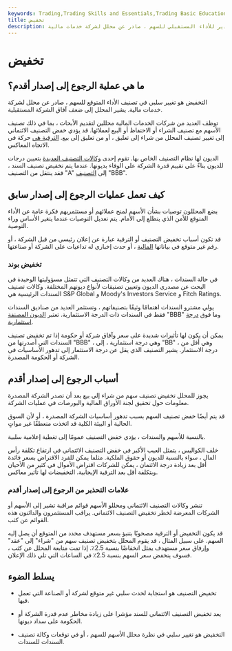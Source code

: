 ```yaml
---
keywords: Trading,Trading Skills and Essentials,Trading Basic Education,Trading Skills
title: تخفيض
description: التخفيض هو تغيير سلبي في تقدير للأداء المستقبلي للسهم ، صادر عن محلل لشركة خدمات مالية.
---
```


# تخفيض
## ما هي عملية الرجوع إلى إصدار أقدم؟

التخفيض هو تغيير سلبي في تصنيف الأداء المتوقع للسهم ، صادر عن محلل لشركة خدمات مالية. يشير المحلل إلى ضعف آفاق الشركة المستقبلية.

توظف العديد من شركات الخدمات المالية محللين لتقديم الأبحاث ، بما في ذلك تصنيف الأسهم مع تصنيف الشراء أو الاحتفاظ أو البيع لعملائها. قد يؤدي خفض التصنيف الائتماني إلى تغيير تصنيف المحلل من شراء إلى تعليق ، أو من تعليق إلى بيع. [الترقية هي](/upgrade) حركة في الاتجاه المعاكس.

الديون لها نظام التصنيف الخاص بها. تقوم إحدى [وكالات التصنيف العديدة](/bond-rating-agencies) بتعيين درجات للديون بناءً على تقييم قدرة الشركة على الوفاء بديونها. عندما يتم تخفيض تصنيف السند ، فقد ينتقل من التصنيف "A" إلى [التصنيف](/rating) "BBB".

## كيف تعمل عمليات الرجوع إلى إصدار سابق

يضع المحللون توصيات بشأن الأسهم لمنح عملائهم أو مستثمريهم فكرة عامة عن الأداء المتوقع للأمن الذي يتطلع إلى الأمام. يتم تعديل التوصيات عندما يتغير الأساس وراء التوصية.

قد تكون أسباب تخفيض التصنيف أو الترقية عبارة عن إعلان رئيسي من قبل الشركة ، أو رقم غير متوقع في بياناتها [المالية](/financial-statements) ، أو حدث إخباري له تداعيات على الشركة أو صناعتها.

### تخفيض بوند

في حالة السندات ، هناك العديد من وكالات التصنيف التي تتمثل مسؤوليتها الوحيدة في البحث عن مصدري الديون وتعيين تصنيفات لأنواع ديونهم المختلفة. وكالات تصنيف السندات الرئيسية هي S&P Global و Moody's Investors Service و Fitch Ratings.

يولي مشترو السندات اهتمامًا وثيقًا بتصنيفاتهم ، وتستثمر العديد من صناديق السندات فقط في السندات ذات الدرجة الاستثمارية. تعتبر [الديون المصنفة](/corporate-credit-rating) "BBB" وما فوق [درجة استثمارية](/investmentgrade).

يمكن أن يكون لها تأثيرات شديدة على سعر وآفاق شركة أو حكومة إذا تم تخفيض تصنيف السندات التي أصدرتها من "BBB" ، وهي درجة استثمارية ، إلى "BB" ، وهي أقل من درجة الاستثمار. يشير التصنيف الذي يقل عن درجة الاستثمار إلى تدهور الأساسيات في الشركة أو الحكومة المصدرة.

## أسباب الرجوع إلى إصدار أقدم

يجوز للمحلل تخفيض تصنيف سهم من شراء إلى بيع بعد أن تصدر الشركة المصدرة معلومات حول تحقيق لجنة الأوراق المالية والبورصات في عمليات الشركة.

قد يتم أيضًا خفض تصنيف السهم بسبب تدهور أساسيات الشركة المصدرة ، أو لأن السوق الحالية أو البيئة الكلية قد اتخذت منعطفًا غير مواتٍ.

بالنسبة للأسهم والسندات ، يؤدي خفض التصنيف عمومًا إلى تغطية إعلامية سلبية.

خلف الكواليس ، يتمثل العيب الأكبر في خفض التصنيف الائتماني في ارتفاع تكلفة رأس المال ، سواء بالنسبة للديون أو حقوق الملكية. مثلما يمكن للفرد الاقتراض بسعر فائدة أقل بعد زيادة درجة الائتمان ، يمكن للشركات اقتراض الأموال في كثير من الأحيان وبتكلفة أقل بعد الترقية الإيجابية. التخفيضات لها تأثير معاكس.

### علامات التحذير من الرجوع إلى إصدار أقدم

تنشر وكالات التصنيف الائتماني ومحللو الأسهم قوائم مراقبة تشير إلى الأسهم أو الشركات المعرضة لخطر تخفيض التصنيف الائتماني. يراقب المستثمرون والدائنون هذه القوائم عن كثب.

قد يكون التخفيض أو الترقية مصحوبًا بتنبؤ بسعر مستهدف محدد من المتوقع أن يصل إليه السهم. على سبيل المثال ، قد يقوم المحلل بتخفيض تصنيف سهم من "شراء" إلى "عقد" وإرفاق سعر مستهدف يمثل انخفاضًا بنسبة 2.5٪. إذا تمت متابعة المحلل عن كثب ، فسوف ينخفض سعر السهم بنسبة 2.5٪ في الساعات التي تلي ذلك الإعلان.

## يسلط الضوء

- تخفيض التصنيف هو استجابة لحدث سلبي غير متوقع لشركة أو الصناعة التي تعمل فيها.

- يعد تخفيض التصنيف الائتماني للسند مؤشرا على زيادة مخاطر عدم قدرة الشركة أو الحكومة على سداد ديونها.

- التخفيض هو تغيير سلبي في نظرة محلل الأسهم للسهم ، أو في توقعات وكالة تصنيف السندات للسندات.

